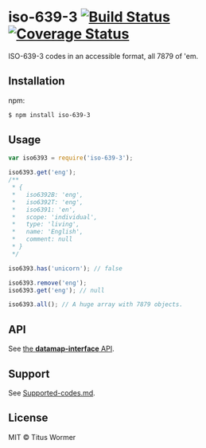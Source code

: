 # iso-639-3 [![Build Status](https://travis-ci.org/wooorm/iso-639-3.svg?branch=master)](https://travis-ci.org/wooorm/iso-639-3) [![Coverage Status](https://img.shields.io/coveralls/wooorm/iso-639-3.svg)](https://coveralls.io/r/wooorm/iso-639-3?branch=master)

ISO-639-3 codes in an accessible format, all 7879 of 'em.

## Installation

npm:
```sh
$ npm install iso-639-3
```

## Usage

```js
var iso6393 = require('iso-639-3');

iso6393.get('eng');
/**
 * {
 *   iso6392B: 'eng',
 *   iso6392T: 'eng',
 *   iso6391: 'en',
 *   scope: 'individual',
 *   type: 'living',
 *   name: 'English',
 *   comment: null
 * }
 */

iso6393.has('unicorn'); // false

iso6393.remove('eng');
iso6393.get('eng'); // null

iso6393.all(); // A huge array with 7879 objects.
```

## API

See [the **datamap-interface** API](https://github.com/wooorm/datamap-interface).

## Support

See [Supported-codes.md](Supported-codes.md).

## License

MIT © Titus Wormer
